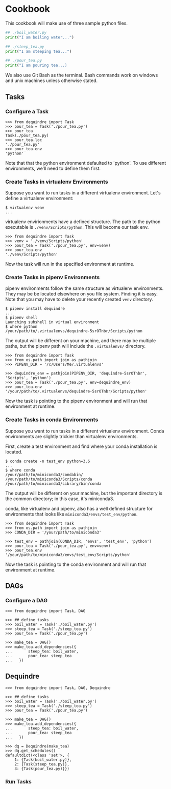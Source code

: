 
# Cookbook

This cookbook will make use of three sample python files.

```boil_water.py
## ./boil_water.py
print("I am boiling water...")
```

```steep_tea.py
## ./steep_tea.py
print("I am steeping tea...")
```

```pour_tea.py
## ./pour_tea.py
print("I am pouring tea...)
```

We also use Git Bash as the terminal. Bash commands work on windows and unix machines unless otherwise stated.

## Tasks

### Configure a Task

```config-tasks-1
>>> from dequindre import Task
>>> pour_tea = Task('./pour_tea.py')
>>> pour_tea
Task(./pour_tea.py)
>>> pour_tea.loc
'./pour_tea.py'
>>> pour_tea.env
'python'
```

Note that that the python environment defaulted to 'python'. To use different environments, we'll need to define them first.

### Create Tasks in virtualenv Environments

Suppose you want to run tasks in a different virtualenv environment. Let's define a virtualenv environment:

```venv
$ virtualenv venv
...
```

virtualenv envirionments have a defined structure. The path to the python executable is `./venv/Scripts/python`. This will become our task env.

```virtualenv-task
>>> from dequindre import Task
>>> venv = './venv/Scripts/python'
>>> pour_tea = Task('./pour_tea.py', env=venv)
>>> pour_tea.env
'./venv/Scripts/python'
```

Now the task will run in the specified environment at runtime.

### Create Tasks in pipenv Environments

pipenv environments follow the same structure as virtualenv environments. They may be be located elsewhere on you file system. Finding it is easy. Note that you may have to delete your recently created `venv` directory.

```pipenv
$ pipenv install dequindre
...
$ pipenv shell
Launching subshell in virtual environment
$ where python
/your/path/to/.virtualenvs/dequindre-5srOTnbr/Scripts/python
```

The output will be different on your machine, and there may be multiple paths, but the pipenv path will include the `.virtualenvs/` directory.

```pipenv-task
>>> from dequindre import Task
>>> from os.path import join as pathjoin
>>> PIPENV_DIR = '/c/Users/Me/.virtualenvs'

>>> dequindre_env = pathjoin(PIPENV_DIR, 'dequindre-5srOTnbr', 'Scripts', 'python')
>>> pour_tea = Task('./pour_tea.py', env=dequindre_env)
>>> pour_tea.env
'/your/path/to/.virtualenvs/dequindre-5srOTnbr/Scripts/python'
```

Now the task is pointing to the pipenv environment and will run that environment at runtime.

### Create Tasks in conda Environments

Suppose you want to run tasks in a different virtualenv environment. Conda environments are slightly trickier than virtualenv environments.

First, create a test environment and find where your conda installation is located.

```conda
$ conda create -n test_env python=3.6
...
$ where conda
/your/path/to/miniconda3/condabin/
/your/path/to/miniconda3/Scripts/conda
/your/path/to/miniconda3/Library/bin/conda
```

The output will be different on your machine, but the important directory is the common directory; in this case, it's miniconda3.

conda, like virtualenv and pipenv, also has a well defined structure for environments that looks like `miniconda3/envs/test_env/python`.

```conda-task
>>> from dequindre import Task
>>> from os.path import join as pathjoin
>>> CONDA_DIR = '/your/path/to/miniconda3'

>>> test_env = pathjoin(CONDA_DIR, 'envs', 'test_env', 'python')
>>> pour_tea = Task('./pour_tea.py', env=venv)
>>> pour_tea.env
'/your/path/to/miniconda3/envs/test_env/Scripts/python'
```

Now the task is pointing to the conda environment and will run that environment at runtime.

## DAGs

### Configure a DAG

```config-dag
>>> from dequindre import Task, DAG

>>> ## define tasks
>>> boil_water = Task('./boil_water.py')
>>> steep_tea = Task('./steep_tea.py')
>>> pour_tea = Task('./pour_tea.py')

>>> make_tea = DAG()
>>> make_tea.add_dependencies({
...       steep_tea: boil_water,
...       pour_tea: steep_tea
...   })
```

## Dequindre

```config-dequindre
>>> from dequindre import Task, DAG, Dequindre

>>> ## define tasks
>>> boil_water = Task('./boil_water.py')
>>> steep_tea = Task('./steep_tea.py')
>>> pour_tea = Task('./pour_tea.py')

>>> make_tea = DAG()
>>> make_tea.add_dependencies({
...       steep_tea: boil_water,
...       pour_tea: steep_tea
...   })

>>> dq = Dequindre(make_tea)
>>> dq.get_schedules()
defaultdict(<class 'set'>, {
    1: {Task(boil_water.py)},  
    2: {Task(steep_tea.py)},  
    3: {Task(pour_tea.py)}})
```

### Run Tasks
